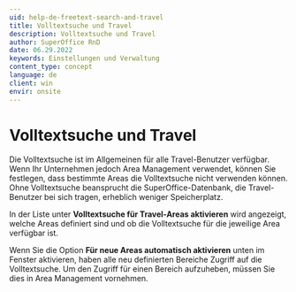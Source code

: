 ```yaml
---
uid: help-de-freetext-search-and-travel
title: Volltextsuche und Travel
description: Volltextsuche und Travel
author: SuperOffice RnD
date: 06.29.2022
keywords: Einstellungen und Verwaltung
content_type: concept
language: de
client: win
envir: onsite
---
```


# Volltextsuche und Travel

Die Volltextsuche ist im Allgemeinen für alle Travel-Benutzer verfügbar. Wenn Ihr Unternehmen jedoch Area Management verwendet, können Sie festlegen, dass bestimmte Areas die Volltextsuche nicht verwenden können. Ohne Volltextsuche beansprucht die SuperOffice-Datenbank, die Travel-Benutzer bei sich tragen, erheblich weniger Speicherplatz.

In der Liste unter **Volltextsuche für Travel-Areas aktivieren** wird angezeigt, welche Areas definiert sind und ob die Volltextsuche für die jeweilige Area verfügbar ist.

Wenn Sie die Option **Für neue Areas automatisch aktivieren** unten im Fenster aktivieren, haben alle neu definierten Bereiche Zugriff auf die Volltextsuche. Um den Zugriff für einen Bereich aufzuheben, müssen Sie dies in Area Management vornehmen.
